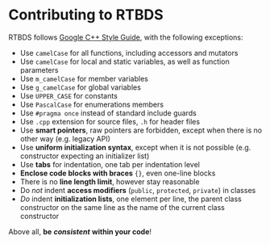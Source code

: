 # Contributing to RTBDS

RTBDS follows [Google C++ Style Guide](https://google.github.io/styleguide/cppguide.html), with the following exceptions:
* Use `camelCase` for all functions, including accessors and mutators
* Use `camelCase` for local and static variables, as well as function parameters
* Use `m_camelCase` for member variables
* Use `g_camelCase` for global variables
* Use `UPPER_CASE` for constants
* Use `PascalCase` for enumerations members
* Use `#pragma once` instead of standard include guards
* Use `.cpp` extension for source files, `.h` for header files
* Use **smart pointers**, raw pointers are forbidden, except when there is no other way (e.g. legacy API)
* Use **uniform initialization syntax**, except when it is not possible (e.g. constructor expecting an initializer list)
* Use **tabs** for indentation, one tab per indentation level
* **Enclose code blocks with braces** `{}`, even one-line blocks
* There is no **line length limit**, however stay reasonable
* Do *not* indent **access modifiers** (`public`, `protected`, `private`) in classes
* *Do* indent **initialization lists**, one element per line, the parent class constructor on the same line as the name of the current class constructor

Above all, **be** ***consistent*** **within your code**!
